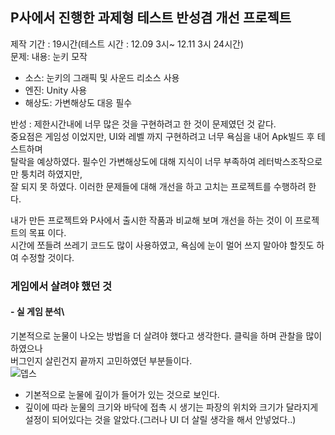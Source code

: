 ## P사에서 진행한 과제형 테스트 반성겸 개선 프로젝트
제작 기간 : 19시간(테스트 시간 : 12.09 3시~ 12.11 3시 24시간)\
문제: 내용: 눈키 모작
  - 소스: 눈키의 그래픽 및 사운드 리소스 사용
  - 엔진: Unity 사용
  - 해상도: 가변해상도 대응 필수
 
 반성 : 제한시간내에 너무 많은 것을 구현하려고 한 것이 문제였던 것 같다.\
 중요점은 게임성 이었지만, UI와 레벨 까지 구현하려고 너무 욕심을 내어 Apk빌드 후 테스트하며\
 탈락을 예상하였다. 필수인 가변해상도에 대해 지식이 너무 부족하여 레터박스조작으로만 퉁치려 하였지만,\
 잘 되지 못 하였다. 이러한 문제들에 대해 개선을 하고 고치는 프로젝트를 수행하려 한다.
 
 내가 만든 프로젝트와 P사에서 출시한 작품과 비교해 보며 개선을 하는 것이 이 프로젝트의 목표 이다.\
 시간에 쪼들려 쓰레기 코드도 많이 사용하였고, 욕심에 눈이 멀어 쓰지 말아야 할짓도 하여 수정할 것이다.

### 게임에서 살려야 했던 것
#### - 실 게임 분석\
기본적으로 눈물이 나오는 방법을 더 살려야 했다고 생각한다. 클릭을 하며 관찰을 많이 하였으나\
버그인지 살린건지 끝까지 고민하였던 부분들이다.\
![뎁스](https://user-images.githubusercontent.com/93506849/207499642-12471466-6e1c-49b2-a633-2bf529f90798.JPG)
- 기본적으로 눈물에 깊이가 들어가 있는 것으로 보인다.
- 깊이에 따라 눈물의 크기와 바닥에 접촉 시 생기는 파장의 위치와 크기가 달라지게 설정이 되어있다는 것을 알았다.(그러나 UI 더 살릴 생각을 해서 안넣었다..)


